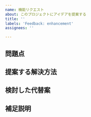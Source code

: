 ```yaml
---
name: 機能リクエスト
about: このプロジェクトにアイデアを提案する
title: ''
labels: 'Feedback: enhancement'
assignees: ''

---
```


## 問題点
<!-- 何が問題なのか、明確かつ簡潔に説明してください。例：私はいつも、[...]の時にイライラします。 -->

## 提案する解決方法
<!-- 実現したいことを、明確かつ簡潔に説明してください。 -->

## 検討した代替案
<!-- 検討した代替案や機能について、明確かつ簡潔に説明してください。 -->

## 補足説明
<!-- この機能リクエストに関するその他の補足やスクリーンショットは、ここに追加してください。 -->
